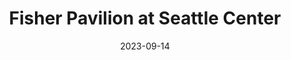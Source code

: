---
title: "Fisher Pavilion at Seattle Center"
cc-type: postal-address
date: 2023-09-14
postal-address:
  street: "305 Harrison St"
  city: "Seattle"
  state: "WA"
  postal-code: "98109"
tags:
  - Day Trip Seattle 2022
---